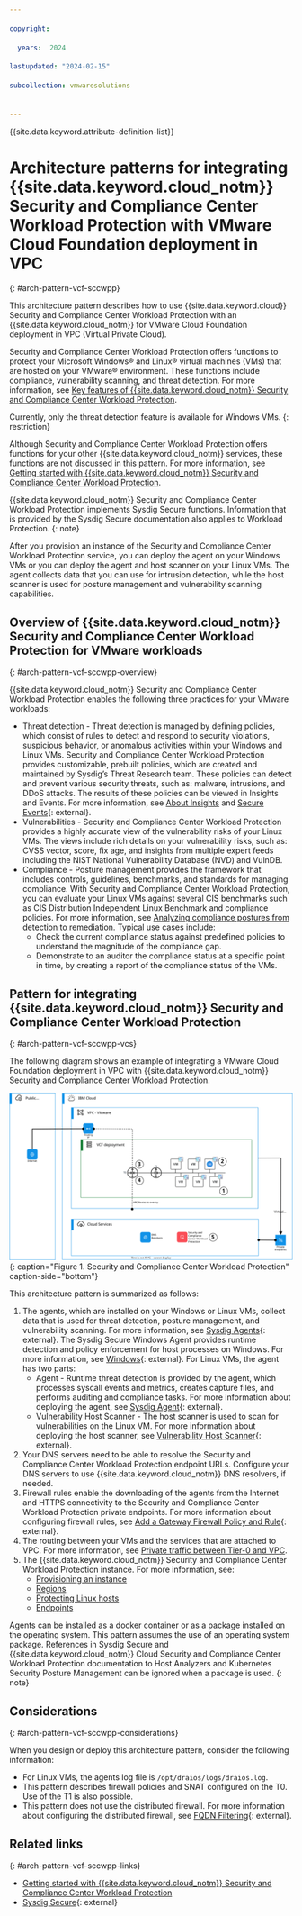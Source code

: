 ```yaml
---

copyright:

  years:  2024

lastupdated: "2024-02-15"

subcollection: vmwaresolutions


---
```


{{site.data.keyword.attribute-definition-list}}

# Architecture patterns for integrating {{site.data.keyword.cloud_notm}} Security and Compliance Center Workload Protection with VMware Cloud Foundation deployment in VPC
{: #arch-pattern-vcf-sccwpp}

This architecture pattern describes how to use {{site.data.keyword.cloud}} Security and Compliance Center Workload Protection with an {{site.data.keyword.cloud_notm}} for VMware Cloud Foundation deployment in VPC (Virtual Private Cloud).

Security and Compliance Center Workload Protection offers functions to protect your Microsoft Windows® and Linux® virtual machines (VMs) that are hosted on your VMware® environment. These functions include compliance, vulnerability scanning, and threat detection. For more information, see [Key features of {{site.data.keyword.cloud_notm}} Security and Compliance Center Workload Protection](/docs/workload-protection?topic=workload-protection-key-features).

Currently, only the threat detection feature is available for Windows VMs.
{: restriction}

Although Security and Compliance Center Workload Protection offers functions for your other {{site.data.keyword.cloud_notm}} services, these functions are not discussed in this pattern. For more information, see [Getting started with {{site.data.keyword.cloud_notm}} Security and Compliance Center Workload Protection](/docs/workload-protection?topic=workload-protection-getting-started).

{{site.data.keyword.cloud_notm}} Security and Compliance Center Workload Protection implements Sysdig Secure functions. Information that is provided by the Sysdig Secure documentation also applies to Workload Protection.
{: note}

After you provision an instance of the Security and Compliance Center Workload Protection service, you can deploy the agent on your Windows VMs or you can deploy the agent and host scanner on your Linux VMs. The agent collects data that you can use for intrusion detection, while the host scanner is used for posture management and vulnerability scanning capabilities.

## Overview of {{site.data.keyword.cloud_notm}} Security and Compliance Center Workload Protection for VMware workloads
{: #arch-pattern-vcf-sccwpp-overview}

{{site.data.keyword.cloud_notm}} Security and Compliance Center Workload Protection enables the following three practices for your VMware workloads:

* Threat detection - Threat detection is managed by defining policies, which consist of rules to detect and respond to security violations, suspicious behavior, or anomalous activities within your Windows and Linux VMs. Security and Compliance Center Workload Protection provides customizable, prebuilt policies, which are created and maintained by Sysdig’s Threat Research team. These policies can detect and prevent various security threats, such as: malware, intrusions, and DDoS attacks. The results of these policies can be viewed in Insights and Events. For more information, see [About Insights](/docs/workload-protection?topic=workload-protection-insights) and [Secure Events](https://docs.sysdig.com/en/docs/sysdig-secure/secure-events/){: external}.
* Vulnerabilities - Security and Compliance Center Workload Protection provides a highly accurate view of the vulnerability risks of your Linux VMs. The views include rich details on your vulnerability risks, such as: CVSS vector, score, fix age, and insights from multiple expert feeds including the NIST National Vulnerability Database (NVD) and VulnDB.
* Compliance - Posture management provides the framework that includes controls, guidelines, benchmarks, and standards for managing compliance. With Security and Compliance Center Workload Protection, you can evaluate your Linux VMs against several CIS benchmarks such as CIS Distribution Independent Linux Benchmark and compliance policies. For more information, see [Analyzing compliance postures from detection to remediation](/docs/workload-protection?topic=workload-protection-compliance). Typical use cases include:
   * Check the current compliance status against predefined policies to understand the magnitude of the compliance gap.
   * Demonstrate to an auditor the compliance status at a specific point in time, by creating a report of the compliance status of the VMs.

## Pattern for integrating {{site.data.keyword.cloud_notm}} Security and Compliance Center Workload Protection
{: #arch-pattern-vcf-sccwpp-vcs}

The following diagram shows an example of integrating a VMware Cloud Foundation deployment in VPC with {{site.data.keyword.cloud_notm}} Security and Compliance Center Workload Protection.

![Pattern for integrating Security and Compliance Center Workload Protection ](../../images/arch-pattern-scwpp-vcf.svg "Security and Compliance Center Workload Protection."){: caption="Figure 1. Security and Compliance Center Workload Protection" caption-side="bottom"}

This architecture pattern is summarized as follows: 

1. The agents, which are installed on your Windows or Linux VMs, collect data that is used for threat detection, posture management, and vulnerability scanning. For more information, see [Sysdig Agents](https://docs.sysdig.com/en/docs/sysdig-secure/integrations-for-sysdig-secure/data-sources/sysdig-agents/){: external}. The Sysdig Secure Windows Agent provides runtime detection and policy enforcement for host processes on Windows. For more information, see [Windows](https://sysdig-docs-pr-1796.onrender.com/en/docs/installation/sysdig-secure/install-agent-components/windows/){: external}. For Linux VMs, the agent has two parts:
   * Agent - Runtime threat detection is provided by the agent, which processes syscall events and metrics, creates capture files, and performs auditing and compliance tasks. For more information about deploying the agent, see [Sysdig Agent](https://docs.sysdig.com/en/docs/installation/sysdig-secure/install-agent-components/hosts/packages/sysdig-agent/){: external}.
   * Vulnerability Host Scanner - The host scanner is used to scan for vulnerabilities on the Linux VM. For more information about deploying the host scanner, see [Vulnerability Host Scanner](https://docs.sysdig.com/en/docs/installation/sysdig-secure/install-agent-components/hosts/packages/vulnerability-host-scanner/){: external}.
2. Your DNS servers need to be able to resolve the Security and Compliance Center Workload Protection endpoint URLs. Configure your DNS servers to use {{site.data.keyword.cloud_notm}} DNS resolvers, if needed. 
3. Firewall rules enable the downloading of the agents from the Internet and HTTPS connectivity to the Security and Compliance Center Workload Protection private endpoints. For more information about configuring firewall rules, see [Add a Gateway Firewall Policy and Rule](https://docs.vmware.com/en/VMware-NSX/4.1/administration/GUID-DE6FE8CB-017E-41C8-85FC-D71CF27F85C2.html){: external}.
4. The routing between your VMs and the services that are attached to VPC. For more information, see [Private traffic between Tier-0 and VPC](/docs/vmwaresolutions?topic=vmwaresolutions-vpc-vcf-nsx-t-vpc-routing#vpc-vcf-nsx-t-vpc-routing-edge-tier-0-routing-private).
5. The {{site.data.keyword.cloud_notm}} Security and Compliance Center Workload Protection instance. For more information, see:
   * [Provisioning an instance](/docs/workload-protection?topic=workload-protection-provision)
   * [Regions](/docs/workload-protection?topic=workload-protection-regions)
   * [Protecting Linux hosts](/docs/workload-protection?topic=workload-protection-protecting-linux-hosts)
   * [Endpoints](/docs/workload-protection?topic=workload-protection-endpoints)

Agents can be installed as a docker container or as a package installed on the operating system. This pattern assumes the use of an operating system package. References in Sysdig Secure and {{site.data.keyword.cloud_notm}} Cloud Security and Compliance Center Workload Protection documentation to Host Analyzers and Kubernetes Security Posture Management can be ignored when a package is used.
{: note}

## Considerations
{: #arch-pattern-vcf-sccwpp-considerations}

When you design or deploy this architecture pattern, consider the following information: 

* For Linux VMs, the agents log file is `/opt/draios/logs/draios.log`.
* This pattern describes firewall policies and SNAT configured on the T0. Use of the T1 is also possible.
* This pattern does not use the distributed firewall. For more information about configuring the distributed firewall, see [FQDN Filtering](https://docs.vmware.com/en/VMware-NSX/4.1/administration/GUID-63262728-CA72-47D2-8E4F-16617B63A9A4.html){: external}.

## Related links
{: #arch-pattern-vcf-sccwpp-links}

* [Getting started with {{site.data.keyword.cloud_notm}} Security and Compliance Center Workload Protection](/docs/workload-protection?topic=workload-protection-getting-started)
* [Sysdig Secure](https://docs.sysdig.com/en/docs/sysdig-secure/){: external}
